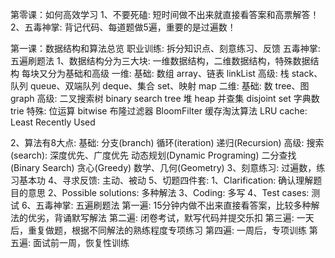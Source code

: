 
第零课：如何高效学习
1、不要死磕: 短时间做不出来就直接看答案和高票解答！
2、五毒神掌: 背记代码、每道题做5遍，重要的是过遍数！

第一课：数据结构和算法总览
职业训练: 拆分知识点、刻意练习、反馈
五毒神掌: 五遍刷题法
1、数据结构分为三大块: 一维数据结构，二维数据结构，特殊数据结构
    每块又分为基础和高级
    一维: 基础: 数组 array、链表 linkList
         高级: 栈 stack、队列 queue、双端队列 deque、集合 set、映射 map
    二维: 基础: 数 tree、图 graph
         高级: 二叉搜索树 binary search tree
              堆 heap
              并查集 disjoint set
              字典数 trie
    特殊: 位运算 bitwise
         布隆过滤器 BloomFilter
         缓存淘汰算法 LRU cache: Least Recently Used
            
2、算法有8大点:
    基础: 分支(branch)
         循环(iteration)
         递归(Recursion)
    高级: 搜索(search): 深度优先、广度优先
         动态规划(Dynamic Programing)
         二分查找(Binary Search)
         贪心(Greedy)
         数学、几何(Geometry)
3、刻意练习: 过遍数，练习基本功
4、寻求反馈: 主动、被动
5、切题四件套:
    1、Clarification: 确认理解题目的意思
    2、Possible solutions: 多种解法
    3、Coding: 多写
    4、Test cases: 测试
6、五毒神掌: 五遍刷题法
    第一遍: 15分钟内做不出来直接看答案，比较多种解法的优劣，背诵默写解法
    第二遍: 闭卷考试，默写代码并提交乐扣
    第三遍: 一天后，重复做题，根据不同解法的熟练程度专项练习
    第四遍: 一周后，专项训练
    第五遍: 面试前一周，恢复性训练
    